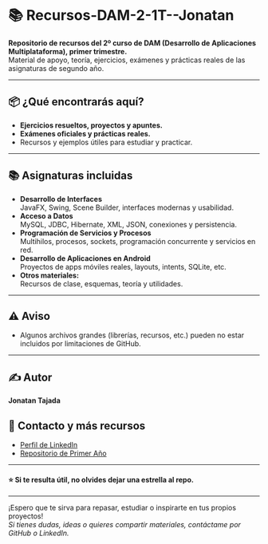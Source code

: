 # 📚 Recursos-DAM-2-1T--Jonatan

**Repositorio de recursos del 2º curso de DAM (Desarrollo de Aplicaciones Multiplataforma), primer trimestre.**  
Material de apoyo, teoría, ejercicios, exámenes y prácticas reales de las asignaturas de segundo año.

---

## 📦 ¿Qué encontrarás aquí?

- **Ejercicios resueltos, proyectos y apuntes.**
- **Exámenes oficiales y prácticas reales.**
- Recursos y ejemplos útiles para estudiar y practicar.

---

## 📚 Asignaturas incluidas

- **Desarrollo de Interfaces**  
  JavaFX, Swing, Scene Builder, interfaces modernas y usabilidad.
- **Acceso a Datos**  
  MySQL, JDBC, Hibernate, XML, JSON, conexiones y persistencia.
- **Programación de Servicios y Procesos**  
  Multihilos, procesos, sockets, programación concurrente y servicios en red.
- **Desarrollo de Aplicaciones en Android**  
  Proyectos de apps móviles reales, layouts, intents, SQLite, etc.
- **Otros materiales:**  
  Recursos de clase, esquemas, teoría y utilidades.

---

## ⚠️ Aviso

- Algunos archivos grandes (librerías, recursos, etc.) pueden no estar incluidos por limitaciones de GitHub.

---

## ✍️ Autor

**Jonatan Tajada**  

## 📲 Contacto y más recursos

- [Perfil de LinkedIn](https://www.linkedin.com/in/jonatantr/)  
- [Repositorio de Primer Año](https://github.com/jonatanTajada/Recursos-DAM-1--Jonatan)

---

#### ⭐ Si te resulta útil, no olvides dejar una estrella al repo.

---

¡Espero que te sirva para repasar, estudiar o inspirarte en tus propios proyectos!  
_Si tienes dudas, ideas o quieres compartir materiales, contáctame por GitHub o LinkedIn._

